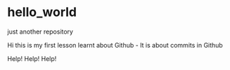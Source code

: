 # hello_world
just another repository

Hi this is my first lesson learnt about Github - It is about commits in Github

Help! Help! Help!
